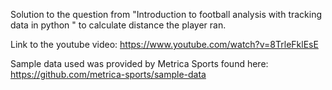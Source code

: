 Solution to the question from "Introduction to football analysis with tracking data in python " to calculate distance the player ran.

Link to the youtube video: https://www.youtube.com/watch?v=8TrleFklEsE

Sample data used was provided by Metrica Sports found here: https://github.com/metrica-sports/sample-data
